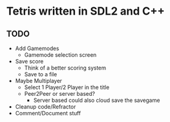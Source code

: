 # Tetris written in SDL2 and C++

## TODO

- Add Gamemodes
  - Gamemode selection screen
- Save score
  - Think of a better scoring system
  - Save to a file
- Maybe Multiplayer
  - Select 1 Player/2 Player in the title
  - Peer2Peer or server based?
    - Server based could also cloud save the savegame
- Cleanup code/Refractor
- Comment/Document stuff
